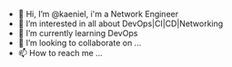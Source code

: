- 👋 Hi, I’m @kaeniel, i'm a Network Engineer
- 👀 I’m interested in all about DevOps|CI|CD|Networking
- 🌱 I’m currently learning DevOps
- 💞️ I’m looking to collaborate on ...
- 📫 How to reach me ...

<!---
kaeniel/kaeniel is a ✨ special ✨ repository because its `README.md` (this file) appears on your GitHub profile.
You can click the Preview link to take a look at your changes.
--->
